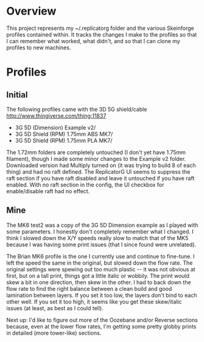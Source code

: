 # Overview 

This project represents my ~/.replicatorg folder and the various Skeinforge
profiles contained within.  It tracks the changes I make to the profiles so
that I can remember what worked, what didn't, and so that I can clone my
profiles to new machines.

# Profiles

## Initial

The following profiles came with the 3D 5G shield/cable <http://www.thingiverse.com/thing:11837>

 - 3G 5D (Dimension) Example v2/
 - 3G 5D Shield (RPM) 1.75mm ABS MK7/
 - 3G 5D Shield (RPM) 1.75mm PLA MK7/

The 1.72mm folders are completely untouched (I don't yet have 1.75mm filament),
though I made some minor changes to the Example v2 folder.  Downloaded version
had Multiply turned on (it was trying to build 8 of each thing) and had no
raft defined.  The ReplicatorG UI seems to suppress the raft section if you have
raft disabled and leave it untouched if you have raft enabled.  With no raft
section in the config, the UI checkbox for enable/disable raft had no effect.

## Mine

The MK6 test2 was a copy of the 3G 5D Dimension example as I played with some
parameters.  I honestly don't completely remember what I changed.  I think I
slowed down the X/Y speeds really slow to match that of the MK5 because I was
having some print issues (that I since found were unrelated).

The Brian MK6 profile is the one I currently use and continue to fine-tune.  I
left the speed the same in the original, but slowed down the flow rate.  The
original settings were spewing out too much plastic -- it was not obvious at 
first, but on a tall print, things got a little italic or wobbily.  The print
would skew a bit in one direction, then skew in the other.  I had to back down
the flow rate to find the right balance between a clean build and good lamination
between layers.  If you set it too low, the layers don't bind to each other well.
If you set it too high, it seems like you get these skew/italic issues (at least,
as best as I could tell).

Next up: I'd like to figure out more of the Oozebane and/or Reverse sections
because, even at the lower flow rates, I'm getting some pretty globby prints in
detailed (more tower-like) sections.  

